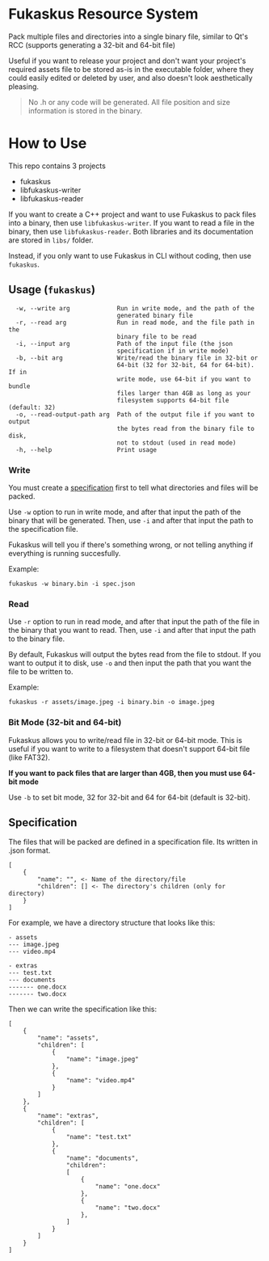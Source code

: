 # Fukaskus Resource System

Pack multiple files and directories into a single binary file, similar to Qt's RCC (supports generating a 32-bit and 64-bit file)

Useful if you want to release your project and don't want your project's required assets file to be stored as-is in the executable folder, where they could easily edited or deleted by user, and also doesn't look aesthetically pleasing.

> No .h or any code will be generated. All file position and size information is stored in the binary.

# How to Use

This repo contains 3 projects

- fukaskus
- libfukaskus-writer
- libfukaskus-reader

If you want to create a C++ project and want to use Fukaskus to pack files into a binary, then use `libfukaskus-writer`. If you want to read a file in the binary, then use `libfukaskus-reader`. Both libraries and its documentation are stored in `libs/` folder.

Instead, if you only want to use Fukaskus in CLI without coding, then use `fukaskus`.

## Usage (`fukaskus`)

```
  -w, --write arg             Run in write mode, and the path of the
                              generated binary file
  -r, --read arg              Run in read mode, and the file path in the
                              binary file to be read
  -i, --input arg             Path of the input file (the json
                              specification if in write mode)
  -b, --bit arg               Write/read the binary file in 32-bit or
                              64-bit (32 for 32-bit, 64 for 64-bit). If in
                              write mode, use 64-bit if you want to bundle
                              files larger than 4GB as long as your
                              filesystem supports 64-bit file (default: 32)
  -o, --read-output-path arg  Path of the output file if you want to output
                              the bytes read from the binary file to disk,
                              not to stdout (used in read mode)
  -h, --help                  Print usage
```

### Write

You must create a [specification](#specification) first to tell what directories and files will be packed.

Use `-w` option to run in write mode, and after that input the path of the binary that will be generated. Then, use `-i` and after that input the path to the specification file.

Fukaskus will tell you if there's something wrong, or not telling anything if everything is running succesfully.

Example:
```
fukaskus -w binary.bin -i spec.json
```

### Read

Use `-r` option to run in read mode, and after that input the path of the file in the binary that you want to read. Then, use `-i` and after that input the path to the binary file.

By default, Fukaskus will output the bytes read from the file to stdout. If you want to output it to disk, use `-o` and then input the path that you want the file to be written to.

Example:
```
fukaskus -r assets/image.jpeg -i binary.bin -o image.jpeg
```

### Bit Mode (32-bit and 64-bit)

Fukaskus allows you to write/read file in 32-bit or 64-bit mode. This is useful if you want to write to a filesystem that doesn't support 64-bit file (like FAT32).

**If you want to pack files that are larger than 4GB, then you must use 64-bit mode**

Use `-b` to set bit mode, 32 for 32-bit and 64 for 64-bit (default is 32-bit).

## Specification

The files that will be packed are defined in a specification file. Its written in .json format.

```
[
    {
        "name": "", <- Name of the directory/file
        "children": [] <- The directory's children (only for directory)
    }
]
```

For example, we have a directory structure that looks like this:

```
- assets
--- image.jpeg
--- video.mp4

- extras
--- test.txt
--- documents
------- one.docx
------- two.docx
```

Then we can write the specification like this:

```
[
    {
        "name": "assets",
        "children": [
            {
                "name": "image.jpeg"
            },
            {
                "name": "video.mp4"
            }
        ]
    },
    {
        "name": "extras",
        "children": [
            {
                "name": "test.txt"
            },
            {
                "name": "documents",
                "children":
                [
                    {
                        "name": "one.docx"
                    },
                    {
                        "name": "two.docx"
                    },
                ]
            }
        ]
    }
]
```
